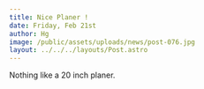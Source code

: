 ```yaml
---
title: Nice Planer !
date: Friday, Feb 21st
author: Hg
image: /public/assets/uploads/news/post-076.jpg
layout: ../../../layouts/Post.astro
---
```


Nothing like a 20 inch planer.
